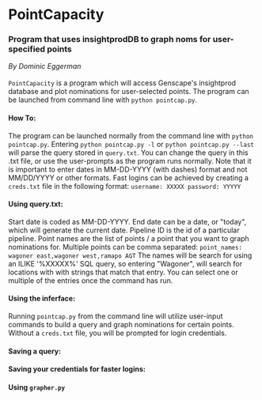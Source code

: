 # PointCapacity

### Program that uses insightprodDB to graph noms for user-specified points
*By Dominic Eggerman*\
\
`PointCapacity` is a program which will access Genscape's insightprod database and plot nominations for user-selected points.
The program can be launched from command line with `python pointcap.py`.

#### How To:
The program can be launched normally from the command line with `python pointcap.py`.
Entering `python pointcap.py -l` or `python pointcap.py --last` will parse the query stored in `query.txt`.  You can change the query in this .txt file, or use the user-prompts as the program runs normally.
Note that it is important to enter dates in MM-DD-YYYY (with dashes) format and not MM/DD/YYYY or other formats.
Fast logins can be achieved by creating a `creds.txt` file in the following format:
`username: XXXXX
password: YYYYY`

#### Using query.txt:
Start date is coded as MM-DD-YYYY.
End date can be a date, or "today", which will generate the current date.
Pipeline ID is the id of a particular pipeline.
Point names are the list of points / a point that you want to graph nominations for.  Multiple points can be comma separated: `point_names: wagoner east,wagoner west,ramapo AGT`
The names will be search for using an ILIKE '%XXXXX%' SQL query, so entering "Wagoner", will search for locations with with strings that match that entry.  You can select one or multiple of the entries once the command has run.

#### Using the inferface:
Running `pointcap.py` from the command line will utilize user-input commands to build a query and graph nominations for certain points.  Without a `creds.txt` file, you will be prompted for login credentials.

#### Saving a query:
#### Saving your credentials for faster logins:

#### Using `grapher.py`